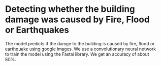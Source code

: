 # Detecting whether the building damage was caused by Fire, Flood or Earthquakes
The model predicts if the damge to the building is caused by fire, flood or earthquake using google images. We use a convolutionary neural network to train the model using the Fastai library. We get an accuracy of about 80%.

